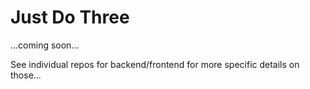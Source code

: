 # Just Do Three

...coming soon...

See individual repos for backend/frontend for more specific details on those...
